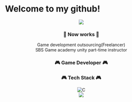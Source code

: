 # Welcome to my github!

<div align="center">
<img src="https://capsule-render.vercel.app/api?type=waving&color=auto&height=240&section=header&text=Jungwoo%20Kim&fontAlignY=34&fontSize=90&animation=fadeIn&desc=Game%20Developer"/>

  ### 💼 Now works 💼
  Game development outsourcing(Freelancer)   
  SBS Game academy unity part-time instructor
  ### 🎮 Game Developer 🎮  
  ### 🎮 Tech Stack 🎮

<img alt="C" src ="https://img.shields.io/badge/#A8B9CC.svg?&style=for-the-badge&logo=c&logoColor=white"/>
</br>
<a href="https://hits.seeyoufarm.com"><img src="https://hits.seeyoufarm.com/api/count/incr/badge.svg?url=https%3A%2F%2Fgithub.com%2Fjungwoo9454&count_bg=%2379C83D&title_bg=%23555555&icon=github.svg&icon_color=%23E7E7E7&title=hits&edge_flat=true"/></a>
